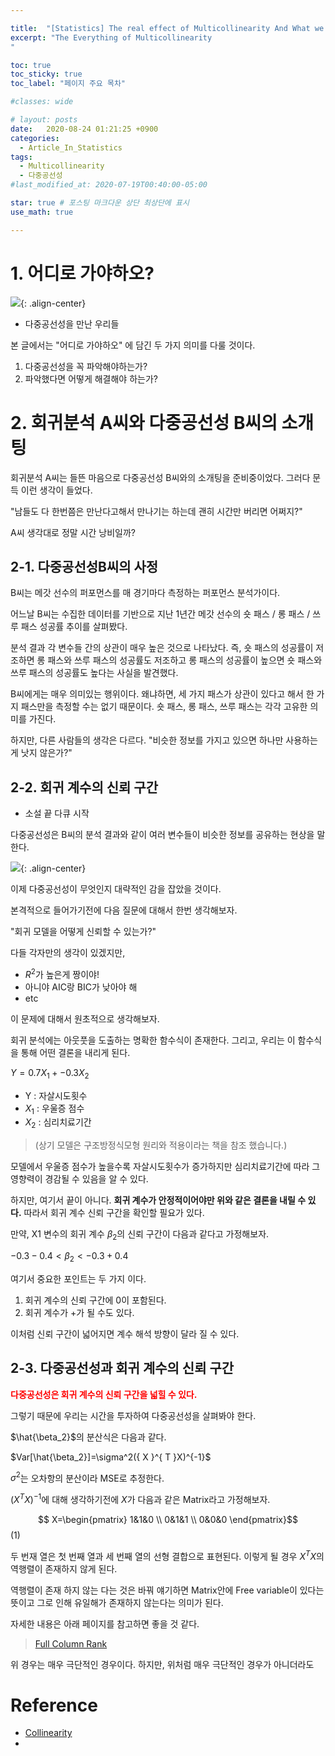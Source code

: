 ```yaml
---

title:  "[Statistics] The real effect of Multicollinearity And What we do?"
excerpt: "The Everything of Multicollinearity
"

toc: true
toc_sticky: true
toc_label: "페이지 주요 목차"

#classes: wide

# layout: posts
date:   2020-08-24 01:21:25 +0900
categories: 
  - Article_In_Statistics
tags: 
  - Multicollinearity
  - 다중공선성
#last_modified_at: 2020-07-19T00:40:00-05:00

star: true # 포스팅 마크다운 상단 최상단에 표시
use_math: true

---
```




# 1. 어디로 가야하오?
![](https://giblesdeepmind.github.io/assets/images/Statistics/Multicollinearity/leesin.png){: .align-center}

- 다중공선성을 만난 우리들

본 글에서는 "어디로 가야하오" 에 담긴 두 가지 의미를 다룰 것이다.

1. 다중공선성을 꼭 파악해야하는가?
2. 파악했다면 어떻게 해결해야 하는가?

# 2. 회귀분석 A씨와 다중공선성 B씨의 소개팅
회귀분석 A씨는 들뜬 마음으로 다중공선성 B씨와의 소개팅을 준비중이었다. 그러다 문득 이런 생각이 들었다. 

"남들도 다 한번쯤은 만난다고해서 만나기는 하는데 괜히 시간만 버리면 어쩌지?"

A씨 생각대로 정말 시간 낭비일까?

## 2-1. 다중공선성B씨의 사정

B씨는 메갓 선수의 퍼포먼스를 매 경기마다 측정하는 퍼포먼스 분석가이다. 

어느날 B씨는 수집한 데이터를 기반으로 지난 1년간 메갓 선수의 숏 패스 / 롱 패스 / 쓰루 패스 성공률 추이를 살펴봤다.

분석 결과 각 변수들 간의 상관이 매우 높은 것으로 나타났다. 즉, 숏 패스의 성공률이 저조하면 롱 패스와 쓰루 패스의 성공률도 저조하고 롱 패스의 성공률이 높으면 숏 패스와 쓰루 패스의 성공률도 높다는 사실을 발견했다.

B씨에게는 매우 의미있는 행위이다. 왜냐하면, 세 가지 패스가 상관이 있다고 해서 한 가지 패스만을 측정할 수는 없기 때문이다. 숏 패스, 롱 패스, 쓰루 패스는 각각 고유한 의미를 가진다.

하지만, 다른 사람들의 생각은 다르다. "비슷한 정보를 가지고 있으면 하나만 사용하는게 낫지 않은가?"

## 2-2. 회귀 계수의 신뢰 구간

- 소설 끝 다큐 시작


다중공선성은 B씨의 분석 결과와 같이 여러 변수들이 비슷한 정보를 공유하는 현상을 말한다. 

![](https://giblesdeepmind.github.io/assets/images/Statistics/Multicollinearity/diagram.JPG){: .align-center}

이제 다중공선성이 무엇인지 대략적인 감을 잡았을 것이다. 

본격적으로 들어가기전에 다음 질문에 대해서 한번 생각해보자.

"회귀 모델을 어떻게 신뢰할 수 있는가?" 

다들 각자만의 생각이 있겠지만,
- $R^2$가 높은게 짱이야!
- 아니야 AIC랑 BIC가 낮아야 해
- etc

이 문제에 대해서 원초적으로 생각해보자. 

회귀 분석에는 아웃풋을 도출하는 명확한 함수식이 존재한다. 그리고, 우리는 이 함수식을 통해 어떤 결론을 내리게 된다. 

$Y= 0.7X_1 + -0.3X_2$

- Y : 자살시도횟수
- $X_1$ : 우울증 점수
- $X_2$ : 심리치료기간

>(상기 모델은 구조방정식모형 원리와 적용이라는 책을 참조 했습니다.)

모델에서 우울증 점수가 높을수록 자살시도횟수가 증가하지만 심리치료기간에 따라 그 영향력이 경감될 수 있음을 알 수 있다.

하지만, 여기서 끝이 아니다. **회귀 계수가 안정적이어야만 위와 같은 결론을 내릴 수 있다.** 따라서 회귀 계수 신뢰 구간을 확인할 필요가 있다.

만약, X1 변수의 회귀 계수 $\beta_2$의 신뢰 구간이 다음과 같다고 가정해보자.

$-0.3 - 0.4 <\beta_2 < -0.3 + 0.4$

여기서 중요한 포인트는 두 가지 이다.

1. 회귀 계수의 신뢰 구간에 0이 포함된다.
2. 회귀 계수가 +가 될 수도 있다.

이처럼 신뢰 구간이 넓어지면 계수 해석 방향이 달라 질 수 있다.

## 2-3. 다중공선성과 회귀 계수의 신뢰 구간

**<span style="color:red">다중공선성은 회귀 계수의 신뢰 구간을 넓힐 수 있다.</span>** 

그렇기 때문에 우리는 시간을 투자하여 다중공선성을 살펴봐야 한다.

$\hat{\beta_2}$의 분산식은 다음과 같다.

$Var[\hat{\beta_2}]=\sigma^2({ X }^{ T }X)^{-1}$ 

$\sigma^2$는 오차항의 분산이라 MSE로 추정한다. 

$({ X }^{ T }X)^{-1}$에 대해 생각하기전에 $X$가 다음과 같은 Matrix라고 가정해보자. 

$$ X=\begin{pmatrix} 1&1&0 \\ 0&1&1 \\ 0&0&0 \end{pmatrix}$$ (1)

두 번재 열은 첫 번째 열과 세 번째 열의 선형 결합으로 표현된다. 이렇게 될 경우 ${ X }^{ T }X$의 역행렬이 존재하지 않게 된다. 

역행렬이 존재 하지 않는 다는 것은 바꿔 얘기하면 Matrix안에 Free variable이 있다는 뜻이고 그로 인해 유일해가 존재하지 않는다는 의미가 된다. 

자세한 내용은 아래 페이지를 참고하면 좋을 것 같다.
> [Full Column Rank](https://twlab.tistory.com/22)

위 경우는 매우 극단적인 경우이다. 하지만, 위처럼 매우 극단적인 경우가 아니더라도 





# Reference
* [Collinearity](https://genomicsclass.github.io/book/pages/collinearity.html)
* 